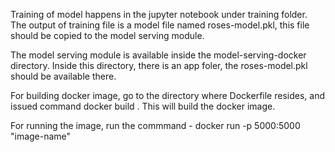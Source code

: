 Training of model happens in the jupyter notebook under training folder. The output of training file is a model file named roses-model.pkl, this file should be copied to the model serving module.

The model serving module is available inside the model-serving-docker directory. Inside this directory, there is an app foler, the roses-model.pkl should be available there.

For building docker image, go to the directory where Dockerfile resides, and issued command docker build .  This will build the docker image.

For running the image, run the commmand - docker run -p 5000:5000 "image-name"

